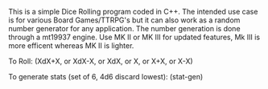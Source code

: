 This is a simple Dice Rolling program coded in C++. 
The intended use case is for various Board Games/TTRPG's but it can also work as a random number generator for any application.
The number generation is done through a mt19937 engine.
Use MK II or MK III for updated features, Mk III is more efficent whereas MK II is lighter.

To Roll: 
(XdX+X, or XdX-X, or XdX, or X, or X+X, or X-X)

To generate stats (set of 6, 4d6 discard lowest):
(stat-gen)
